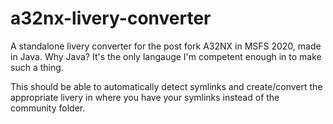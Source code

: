 # a32nx-livery-converter
 A standalone livery converter for the post fork A32NX in MSFS 2020, made in Java. 
 Why Java? It's the only langauge I'm competent enough in to make such a thing.

This should be able to automatically detect symlinks and create/convert the appropriate livery in where you have your symlinks instead of the community folder.
